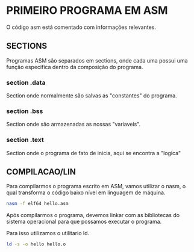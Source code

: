 # PRIMEIRO PROGRAMA EM ASM
O código asm está comentado com informações relevantes.

## SECTIONS
Programas ASM são separados em sections, onde cada uma possui uma função especifica dentro da composição do programa.

### section .data
Section onde normalmente são salvas as "constantes" do programa.

### section .bss
Section onde são armazenadas as nossas "variaveis".

### section .text
Section onde o programa de fato de inicia, aqui se encontra a "logica"

## COMPILACAO/LIN
Para compilarmos o programa escrito em ASM, vamos utilizar o nasm, o qual transforma o código baixo nível em linguagem de máquina.

```bash
nasm -f elf64 hello.asm
```

Após compilarmos o programa, devemos linkar com as bibliotecas do sistema operacional para que possamos executar o programa.

Para isso utilizamos o utilitario ld.

```bash
ld -s -o hello hello.o
```